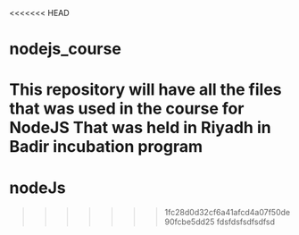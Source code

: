 <<<<<<< HEAD
# nodejs_course

This repository will have all the files that was used in the course for NodeJS That was held in Riyadh in Badir incubation program
=======
# nodeJs
>>>>>>> 1fc28d0d32cf6a41afcd4a07f50de90fcbe5dd25
fdsfdsfsdfsdfsd
